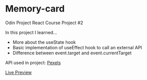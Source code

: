 # Memory-card

Odin Project React Course Project #2

In this project I learned...
- More about the useState hook
- Basic implementation of useEffect hook to call an external API
- Difference between event.target and event.currentTarget

API used in project: [Pexels](https://www.pexels.com/)

[Live Preview](https://mizakson-memory-card.netlify.app/)
